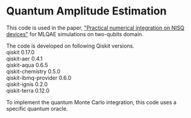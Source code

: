 # Quantum Amplitude Estimation

This code is used in the paper, ["Practical numerical integration on NISQ devices"](https://arxiv.org/abs/2004.05739) for MLQAE simulations on two-qubits domain.  

The code is developed on following Qiskit versions.  
qiskit                    0.17.0  
qiskit-aer                0.4.1  
qiskit-aqua               0.6.5  
qiskit-chemistry          0.5.0  
qiskit-ibmq-provider      0.6.0  
qiskit-ignis              0.2.0  
qiskit-terra              0.12.0 

To implement the quantum Monte Carlo integration, this code uses a specific quantum oracle.



